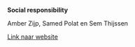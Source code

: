 **Social responsibility**

Amber Zijp, Samed Polat en Sem Thijssen

 [Link naar website](https://samedpolat.nl/social-responsibility-ma_cloud/)